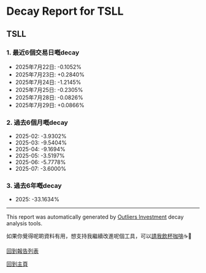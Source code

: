 # Decay Report for TSLL

## TSLL

### 1. 最近6個交易日嘅decay

- 2025年7月22日: -0.1052%
- 2025年7月23日: +0.2840%
- 2025年7月24日: -1.2145%
- 2025年7月25日: -0.2305%
- 2025年7月28日: -0.0826%
- 2025年7月29日: +0.0866%

### 2. 過去6個月嘅decay

- 2025-02: -3.9302%
- 2025-03: -9.5404%
- 2025-04: -9.1694%
- 2025-05: -3.5197%
- 2025-06: -5.7778%
- 2025-07: -3.6000%

### 3. 過去6年嘅decay

- 2025: -33.1634%

------------------------------
This report was automatically generated by [Outliers Investment](https://outliersecon.github.io/Outliers-Investment/) decay analysis tools.

如果你覺得呢啲資料有用，想支持我繼續改進呢個工具，可以[請我飲杯咖啡](https://buymeacoffee.com/outliersecon)☕🙏

[回到報告列表](https://outliersecon.github.io/Outliers-Investment/reports/reports_public)

[回到主頁](https://outliersecon.github.io/Outliers-Investment/)